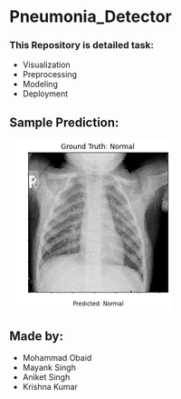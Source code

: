 # Pneumonia_Detector 
### This Repository is detailed task:
- Visualization
- Preprocessing
- Modeling
- Deployment

## Sample Prediction:
![alt text](https://github.com/obaid001/Pneumonia_Detector/blob/main/samp.jpg?raw=true)

## Made by:
- Mohammad Obaid
- Mayank Singh
- Aniket Singh
- Krishna Kumar
